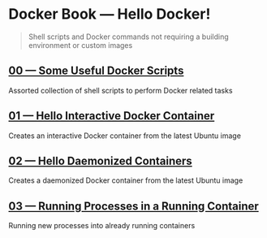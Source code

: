 # Docker Book &mdash; Hello Docker!
> Shell scripts and Docker commands not requiring a building environment or custom images

## [00 &mdash; Some Useful Docker Scripts](./00-useful-docker-scripts/)
Assorted collection of shell scripts to perform Docker related tasks

## [01 &mdash; Hello Interactive Docker Container](./01-hello-interactive-docker-container/)
Creates an interactive Docker container from the latest Ubuntu image

## [02 &mdash; Hello Daemonized Containers](./02-hello-daemonized-docker-container/)
Creates a daemonized Docker container from the latest Ubuntu image

## [03 &mdash; Running Processes in a Running Container](./03-running-processes-in-already-running-container/)
Running new processes into already running containers

